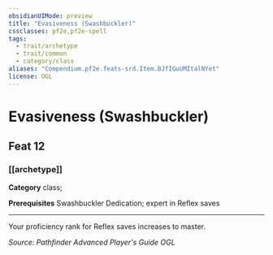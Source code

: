 ```yaml
---
obsidianUIMode: preview
title: "Evasiveness (Swashbuckler)"
cssclasses: pf2e,pf2e-spell
tags:
  - trait/archetype
  - trait/common
  - category/class
aliases: "Compendium.pf2e.feats-srd.Item.BJfIGuUMItalNYet"
license: OGL
---
```

# Evasiveness (Swashbuckler)
## Feat 12
### [[archetype]]

**Category** class; 



**Prerequisites** Swashbuckler Dedication; expert in Reflex saves
* * *
Your proficiency rank for Reflex saves increases to master.

*Source: Pathfinder Advanced Player's Guide*
*OGL*